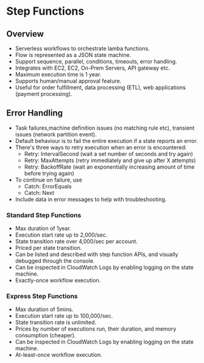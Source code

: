 # Step Functions

## Overview

- Serverless workflows to orchestrate lamba functions.
- Flow is represented as a JSON state machine.
- Support sequence, parallel, conditions, timeouts, error handling.
- Integrates with EC2, EC2, On-Prem Servers, API gateway etc.
- Maximum execution time is 1 year.
- Supports human/manual approval feature.
- Useful for order fulfillment, data processing (ETL), web applications (payment processing).

## Error Handling

- Task failures,machine definition issues (no matching rule etc), transient issues (network partition event).
- Default behaviour is to fail the entire execution if a state reports an error.
- There's three ways to retry execution when an error is encountered:
  - Retry: IntervalSecond (wait a set number of seconds and try again)
  - Retry: MaxAttempts (retry immediately and give up after X attempts)
  - Retry: BackoffRate (wait an exponentially increasing amount of time before trying again)
- To continue on failure, use
  - Catch: ErrorEquals
  - Catch: Next
- Include data in error messages to help with troubleshooting.


### Standard Step Functions

- Max duration of 1year.
- Execution start rate up to 2,000/sec.
- State transition rate over 4,000/sec per account.
- Priced per state transition.
- Can be listed and described with step function APIs, and visually debugged through the console.
- Can be inspected in CloudWatch Logs by enabling logging on the state machine.
- Exactly-once workflow execution.

### Express Step Functions

- Max duration of 5mins.
- Execution start rate up to 100,000/sec.
- State transition rate is unlimited.
- Prices by number of executions run, their duration, and memory consumption (cheaper).
- Can be inspected in CloudWatch Logs by enabling logging on the state machine.
- At-least-once workflow execution.
